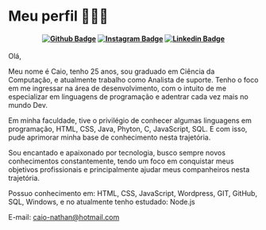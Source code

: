 # Meu perfil  👨🏻‍💻

<h4 align="center">
 
[![Github Badge](https://img.shields.io/badge/-Facebook-blue?style=for-the-badge&logo=Facebook&logoColor=white&link=https://github.com/arthurspk)](https://www.facebook.com/caio.nathan.3/)
[![Instagram Badge](https://img.shields.io/badge/Instagram-E4405F?style=for-the-badge&logo=instagram&logoColor=white)](https://www.instagram.com/caaio_nathan/)
[![Linkedin Badge](https://img.shields.io/badge/-Linkedin-blue?style=for-the-badge&logo=Linkedin&logoColor=white&link=https://github.com/arthurspk)](https://www.linkedin.com/in/caio-nathan-nunes/)
  
</h4>

Olá, 

Meu nome é Caio, tenho 25 anos, sou graduado em Ciência da Computação, e atualmente trabalho como Analista de suporte. Tenho o foco em me ingressar na área de desenvolvimento, com o intuito de me especializar em linguagens de programação e adentrar cada vez mais no mundo Dev. 

Em minha faculdade, tive o privilégio de conhecer algumas linguagens em programação, HTML, CSS, Java, Phyton, C, JavaScript, SQL. E com isso, pude aprimorar minha base de conhecimento nesta trajetória. 

Sou encantado e apaixonado por tecnologia, busco sempre novos conhecimentos constantemente, tendo um foco em conquistar meus objetivos profissionais e principalmente ajudar meus companheiros nesta trajetória.


Possuo conhecimento em: HTML, CSS, JavaScript, Wordpress, GIT, GitHub, SQL, Windows, e no atualmente tenho estudado: Node.js 
  

E-mail: caio-nathan@hotmail.com

